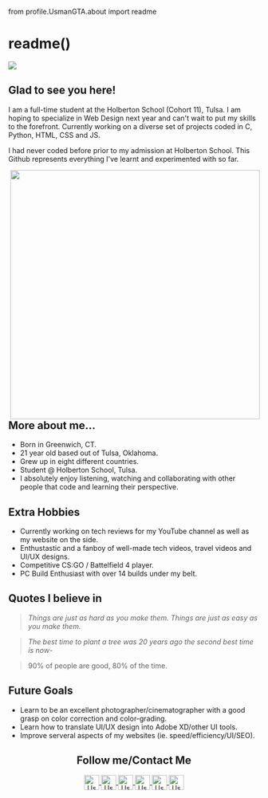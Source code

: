 from profile.UsmanGTA.about import readme
# readme()
![](https://www.geeksultd.com/wp-content/uploads/2020/08/118014278_2904057629706075_8654455818989398520_o-1.jpg)
## Glad to see you here!
I am a full-time student at the Holberton School (Cohort 11), Tulsa. I am hoping to specialize in Web Design next year and can't wait to put my skills to the forefront. Currently working on a diverse set of projects coded in C, Python, HTML, CSS and JS.

I had never coded before prior to my admission at Holberton School. This Github represents everything I've learnt and experimented with so far.

<img align="right" width="500" src="https://www.geeksultd.com/wp-content/uploads/2020/08/20200804_222202.jpg">

## More about me...
- Born in Greenwich, CT.
- 21 year old based out of Tulsa, Oklahoma.
- Grew up in eight different countries.
- Student @ Holberton School, Tulsa.
- I absolutely enjoy listening, watching and collaborating with other people that code and learning their perspective.

## Extra Hobbies
- Currently working on tech reviews for my YouTube channel as well as my website on the side.
- Enthustastic and a fanboy of well-made tech videos, travel videos and UI/UX designs.
- Competitive CS:GO / Battelfield 4 player.
- PC Build Enthusiast with over 14 builds under my belt.

## Quotes I believe in
> *Things are just as hard as you make them. Things are just as easy as you make them.*

> *The best time to plant a tree was 20 years ago the second best time is now*-

> 90% of people are good, 80% of the time.

## Future Goals
- Learn to be an excellent photographer/cinematographer with a good grasp on color correction and color-grading.
- Learn how to translate UI/UX design into Adobe XD/other UI tools.
- Improve serveral aspects of my websites (ie. speed/efficiency/UI/SEO).

<h2 align="center">Follow me/Contact Me</h2>
<p align="center">
	<a href="https://github.com/UsmanGTA">
		<img align="center" alt="Usman's Github" width="30px" src="https://cdn.jsdelivr.net/npm/simple-icons@v3/icons/github.svg" />
	</a>
	<a href="https://www.facebook.com/UsmanAJabbarShaikh">
		<img align="center" alt="Usman's Facebook" width="30px" src="https://cdn.jsdelivr.net/npm/simple-icons@v3/icons/facebook.svg" />
	</a>
	<a href="https://www.instagram.com/usmangta/">
		<img align="center" alt="Usman's Instagram" width="30px" src="https://cdn.jsdelivr.net/npm/simple-icons@v3/icons/instagram.svg" />
	</a>
	<a href="https://www.youtube.com/UsmanGTA">
		<img align="center" alt="Usman's YouTube" width="30px" src="https://cdn.jsdelivr.net/npm/simple-icons@3.4.0/icons/youtube.svg" />
	</a>
	<a href="https://www.linkedin.com/in/usman-abdul-jabbar/">
		<img align="center" alt="Usman's Linkedin" width="30px" src="https://cdn.jsdelivr.net/npm/simple-icons@v3/icons/linkedin.svg" />
	</a>
	<a href="mailto:usman@geeksultd.com?Subject=Hello%20Usman">
		<img align="center" alt="Usman's Email" width="30px" src="https://cdn.jsdelivr.net/npm/simple-icons@3.4.0/icons/gmail.svg" />
	</a>
</p>
